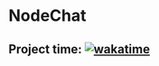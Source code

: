 # NodeChat

## Project time: [![wakatime](https://wakatime.com/badge/user/080deba3-ed0d-405e-9db0-76360dce63c4/project/eeb58f7b-2c0e-4ce7-a7ab-4c626bce1122.svg)](https://wakatime.com/badge/user/080deba3-ed0d-405e-9db0-76360dce63c4/project/eeb58f7b-2c0e-4ce7-a7ab-4c626bce1122)

